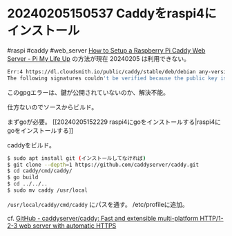 # 20240205150537 Caddyをraspi4にインストール
#raspi #caddy #web_server
[How to Setup a Raspberry Pi Caddy Web Server - Pi My Life Up](https://pimylifeup.com/raspberry-pi-caddy-web-server/) の方法が現在 20240205 は利用できない。
```sh
Err:4 https://dl.cloudsmith.io/public/caddy/stable/deb/debian any-version InRelease
The following signatures couldn't be verified because the public key is not available: NO_PUBKEY ABA1F9B8875A6661
```
このgpgエラーは、鍵が公開されていないのか、解決不能。

仕方ないのでソースからビルド。

まずgoが必要。
[[20240205152229 raspi4にgoをインストールする|raspi4にgoをインストールする]]

caddyをビルド。
```sh
$ sudo apt install git (インストールしてなければ)  
$ git clone --depth=1 https://github.com/caddyserver/caddy.git
$ cd caddy/cmd/caddy/
$ go build
$ cd ../../..
$ sudo mv caddy /usr/local
```
`/usr/local/caddy/cmd/caddy`
にパスを通す。 /etc/profileに追加。


cf.
[GitHub - caddyserver/caddy: Fast and extensible multi-platform HTTP/1-2-3 web server with automatic HTTPS](https://github.com/caddyserver/caddy?tab=readme-ov-file#build-from-source)